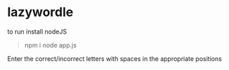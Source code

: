 # lazywordle

to run install nodeJS

> npm i
> node app.js

Enter the correct/incorrect letters with spaces in the appropriate positions

